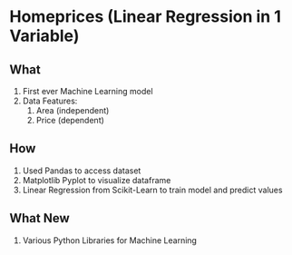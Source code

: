 # Homeprices (Linear Regression in 1 Variable)

## What
1. First ever Machine Learning model
2. Data Features:
    1. Area (independent)
    2. Price (dependent)

## How
1. Used Pandas to access dataset
2. Matplotlib Pyplot to visualize dataframe
3. Linear Regression from Scikit-Learn to train model and predict values

## What New
1. Various Python Libraries for Machine Learning